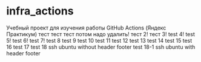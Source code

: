 # infra_actions
Учебный проект для изучения работы GitHub Actions (Яндекс Практикум)
тест тест тест потом надо удалить! тест 2!
тест 3!
test 4!
test 5!
test 6!
test 7!
test 8
test 9
test 10
test 11
test 12
test 13
test 14
test 15
test 16
test 17
test 18 ssh ubuntu without header footer
test 18-1 ssh ubuntu with header footer
